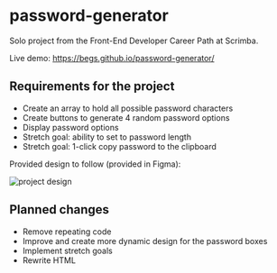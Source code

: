 # password-generator
Solo project from the Front-End Developer Career Path at Scrimba.

Live demo: https://begs.github.io/password-generator/

## Requirements for the project
- Create an array to hold all possible password characters
- Create buttons to generate 4 random password options
- Display password options
- Stretch goal: ability to set to password length
- Stretch goal: 1-click copy password to the clipboard

Provided design to follow (provided in Figma):

![project design](https://i.imgur.com/dQF4y7v.png)

## Planned changes
- Remove repeating code
- Improve and create more dynamic design for the password boxes
- Implement stretch goals
- Rewrite HTML
